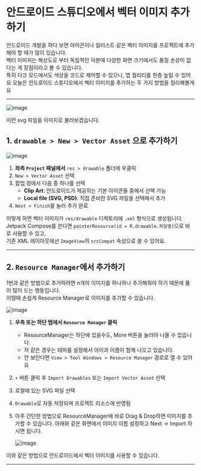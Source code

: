 # 안드로이드 스튜디오에서 벡터 이미지 추가하기

안드로이드 개발을 하다 보면 아이콘이나 일러스트 같은 벡터 이미지를 프로젝트에 추가해야 할 때가 많이 있습니다.  
벡터 이미지는 해상도로 부터 독립적인 덕분에 다양한 화면 크기에서도 품질 손상이 없다는 게 장점이라고 볼 수 있습니다.  
특히 다크 모드에서도 색상을 코드로 제어할 수 있으니, 앱 퀄리티를 한층 높일 수 있어요
오늘은 안드로이드 스튜디오에서 벡터 이미지를 추가하는 두 가지 방법을 정리해볼게요

---
![image](https://github.com/user-attachments/assets/6d0d0aaf-3e4c-41f2-8a1d-65f43695079c)

이런 svg 파일을 이미지로 불러보겠습니다.

## 1. `drawable > New > Vector Asset` 으로 추가하기
![image](https://github.com/user-attachments/assets/9c82394a-6d6d-490b-9492-4e75fadb0945)

1. **좌측 `Project` 패널에서** `res > drawable` 폴더에 우클릭  
2. `New > Vector Asset` 선택  
3. 팝업 창에서 다음 중 하나를 선택  
   - **Clip Art**: 안드로이드가 제공하는 기본 아이콘들 중에서 선택 가능  
   - **Local file (SVG, PSD)**: 직접 준비한 SVG 파일을 선택해서 추가  
4. `Next > Finish`를 눌러 추가 완료  

이렇게 하면 벡터 이미지가 `res/drawable` 디렉토리에 `.xml` 형식으로 생성됩니다.  
Jetpack Compose를 쓴다면 `painterResource(id = R.drawable.파일명)`으로 바로 사용할 수 있고,  
기존 XML 레이아웃에선 `ImageView`의 `srcCompat` 속성으로 쓸 수 있어요.

---

## 2. `Resource Manager`에서 추가하기
1번과 같은 방법으로 추가하려면 n개의 이미지를 하나하나 추가해줘야 하기 때문에 품이 많이 드는 행동입니다.  
이럴때 손쉽게 Resource Manager로 이미지를 추가할 수 있습니다.  

![image](https://github.com/user-attachments/assets/3c38e1b9-d36b-49a8-8eb1-61fe077ed26a)

1. **우측 또는 하단 탭에서 `Resource Manager` 클릭**
   - ResourceManager는 하단에 있을수도, More 버튼을 눌러야 나올 수 있습니다.
   - 저 같은 경우는 테마를 설정해서 아이과 이름이 함께 나오고 있습니다.
   - 안 보인다면 `View > Tool Windows > Resource Manager` 경로로 열 수 있어요  
3. `+` 버튼 클릭 후 `Import Drawables` 또는 `Import Vector Asset` 선택  
4. 로컬에 있는 SVG 파일 선택  
5. `Drawable`로 자동 저장되며 프로젝트 리소스에 반영됨

6. 아주 간단한 방법으로 ResourceManager에 바로 Drag & Drop하면 이미지를 추가할 수 있습니다.
   아래와 같은 화면에서 이미지 이름 설정하고 Next -> Import 하시면 됩니다.
   
    ![image](https://github.com/user-attachments/assets/afaa4350-3de0-47d7-9485-769ec6d21a69)

   
이와 같은 방법으로 안드로이드에서 벡터 이미지를 사용할 수 있습니다.

---


